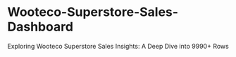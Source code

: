 # Wooteco-Superstore-Sales-Dashboard
Exploring Wooteco Superstore Sales Insights: A Deep Dive into 9990+ Rows
